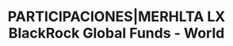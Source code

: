 ---
layout: asset
title: PARTICIPACIONES|MERHLTA LX BlackRock Global Funds - World
isin: LU2168656341
---